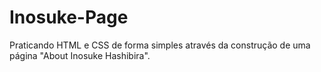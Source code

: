 # Inosuke-Page
Praticando HTML e CSS de forma simples através da construção de uma página "About Inosuke Hashibira".
